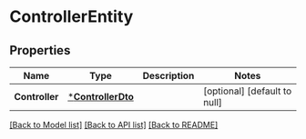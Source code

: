 # ControllerEntity

## Properties
Name | Type | Description | Notes
------------ | ------------- | ------------- | -------------
**Controller** | [***ControllerDto**](ControllerDTO.md) |  | [optional] [default to null]

[[Back to Model list]](../pkg/nifi/README.md#documentation-for-models) [[Back to API list]](../pkg/nifi/README.md#documentation-for-api-endpoints) [[Back to README]](../pkg/nifi/README.md)


